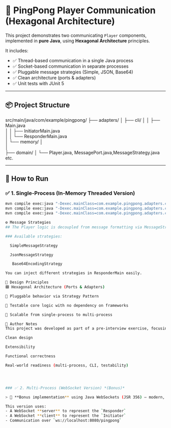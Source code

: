 # 🏓 PingPong Player Communication (Hexagonal Architecture)

This project demonstrates two communicating `Player` components, implemented in **pure Java**, using **Hexagonal Architecture** principles.

It includes:

- ✅ Thread-based communication in a single Java process
- ✅ Socket-based communication in separate processes
- ✅ Pluggable message strategies (Simple, JSON, Base64)
- ✅ Clean architecture (ports & adapters)
- ✅ Unit tests with JUnit 5

---

## 📦 Project Structure

src/main/java/com/example/pingpong/
├── adapters/
│   ├── cli/
│   │   ├── Main.java            
│   │   ├── InitiatorMain.java   
│   │   └── ResponderMain.java    
│   └── memory/
│  
│      
├── domain/
│   └── Player.java, MessagePort.java,MessageStrategy.java etc.



---

## 🚀 How to Run

### ✅ 1. Single-Process (In-Memory Threaded Version)

```bash
mvn compile exec:java "-Dexec.mainClass=com.example.pingpong.adapters.cli.ResponderMain"
mvn compile exec:java "-Dexec.mainClass=com.example.pingpong.adapters.cli.InitiatorMain"
mvn compile exec:java "-Dexec.mainClass=com.example.pingpong.adapters.cli.Main"

⚙️ Message Strategies
## The Player logic is decoupled from message formatting via MessageStrategy interface.

### Available strategies:

  SimpleMessageStrategy

  JsonMessageStrategy

   Base64EncodingStrategy

You can inject different strategies in ResponderMain easily.

🧠 Design Principles
🟩 Hexagonal Architecture (Ports & Adapters)

🧩 Pluggable behavior via Strategy Pattern

🧪 Testable core logic with no dependency on frameworks

🔁 Scalable from single-process to multi-process

📄 Author Notes
This project was developed as part of a pre-interview exercise, focusing on:

Clean design

Extensibility

Functional correctness

Real-world readiness (multi-process, CLI, testability)




### ✅ 2. Multi-Process (WebSocket Version) *(Bonus)*

> 🧠 **Bonus implementation** using Java WebSockets (JSR 356) — modern, asynchronous, and browser-compatible communication.

This version uses:
- A WebSocket **server** to represent the `Responder`
- A WebSocket **client** to represent the `Initiator`
- Communication over `ws://localhost:8080/pingpong`


